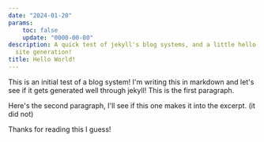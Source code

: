 ```yaml
---
date: "2024-01-20"
params:
    toc: false
    update: "0000-00-00"
description: A quick test of jekyll's blog systems, and a little hello world to static
  site generation!
title: Hello World!
---
```


This is an initial test of a blog system! I'm writing this in markdown and let's see if it gets generated well through jekyll! This is the first paragraph.

Here's the second paragraph, I'll see if this one makes it into the excerpt. (it did not)

Thanks for reading this I guess!

